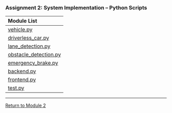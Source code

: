 ### Assignment 2: System Implementation – Python Scripts

| **Module List** | 
| :--------- | 
| [vehicle.py](OOP_A2_vehicle.md)	| 
| [driverless_car.py](OOP_A2_driverless_car.md)	|  
| [lane_detection.py](OOP_A2_lane_detection.md)	| 
| [obstacle_detection.py](OOP_A2_obstacle_detection.md)	| 
| [emergency_brake.py](OOP_A2_emergency_brake.md)	| 
| [backend.py](OOP_A2_backend.md)	| 
| [frontend.py](OOP_A2_frontend.md)	| 
| [test.py](OOP_A2_test.md) |  

---

[Return to Module 2](OOP.md)
